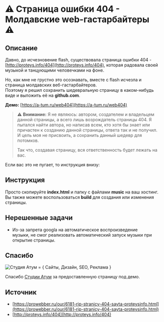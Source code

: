 # :warning: Страница ошибки 404 - Молдавские web-гастарбайтеры :warning:

## Описание
Давно, до исчезновение flash, существовала страница ошибки 404 - [http://proteys.info/404](http://proteys.info/404), которая радовала своей музыкой и танцующими человечками на фоне.

Но, как мне не грустно это осознавать, вместе с flash исчезла и страница молдавских веб-гастарбайтеров.  
Поэтому я решил сохранить шедевральную страницу в каком-нибудь виде и выложить её на **github.com**.

**Демо:** [https://a-tum.ru/web404](https://a-tum.ru/web404)

> :warning: **Внимание:**
>Я не являюсь: автором, создателем и владельцем данной страницы, а всего лишь возрождатель страницы 404. Я пытался найти автора, но написав всем, кто хотя бы знает или причастен к созданию данной страницы, ответа так и не получил.  
>И цель моя не присвоить, а сохранить данный шедевр для потомков.  
>
>Так что, создавая страницу, вся ответственность будет лежать на вас.

Если вас это не пугает, то инструкция внизу:

## Инструкция
Просто скопируйте **index.html** и папку с файлами **music** на ваш хостинг.  
Вы также можете воспользоваться **build** для создания или изменения страницы.

## Нерешенные задачи
 - Из-за запрета googla на автоматическое воспроизведение  
музыки, не смог реализовать автоматический запуск музыки при открытие страницы.

## Спасибо
![Студия Атум = { Сайты, Дизайн, SEO, Реклама }](https://a-tum.ru/inc/img/logo/logo-200w.png)

Спасибо [Студии Атум](https://a-tum.ru/) за предоставленную страницу под демо.
## Источник
 - [https://prowebber.ru/our/6181-rip-stranicy-404-sayta-proteysinfo.html](https://prowebber.ru/our/6181-rip-stranicy-404-sayta-proteysinfo.html)
 - [http://proteys.info/404](http://proteys.info/404)
